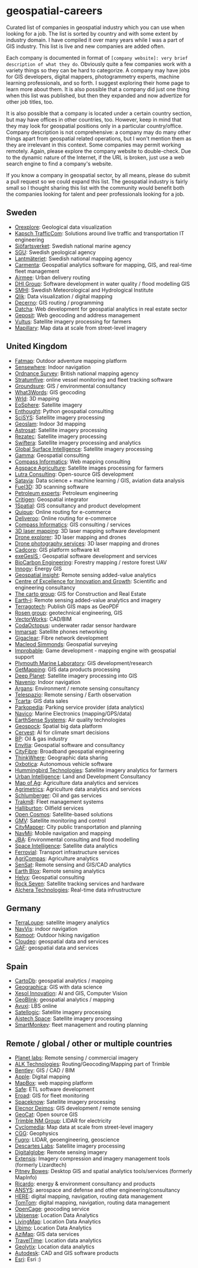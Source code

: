 # geospatial-careers

Curated list of companies in geospatial industry which you can use when looking for a job. The list is sorted by country and with some extent by industry domain. I have compiled it over many years while I was a part of GIS industry. This list is live and new companies are added often.

Each company is documented in format of `[company website]: very brief description of what they do`. Obviously quite a few companies work with a variety things so they can be hard to categorize. A company may have jobs for GIS developers, digital mappers, photogrammetry experts, machine learning professionals, and so forth. I suggest exploring their home page to learn more about them. It is also possible that a company did just one thing when this list was published, but then they expanded and now advertize for other job titles, too.

It is also possible that a company is located under a certain country section, but may have offices in other countries, too. However, keep in mind that they may look for geospatial positions only in a particular country/office. Company description is not comprehensive: a company may do many other things apart from geospatial related operations, but I won't mention them as they are irrelevant in this context. Some companies may permit working remotely. Again, please explore the company website to double-check. Due to the dynamic nature of the Internet, if the URL is broken, just use a web search engine to find a company's website.

If you know a company in geospatial sector, by all means, please do submit a pull request so we could expand this list. The geospatial industry is fairly small so I thought sharing this list with the community would benefit both the companies looking for talent and peer professionals looking for a job.

## Sweden

* [Orexplore](https://orexplore.com/): Geological data visualization
* [Kapsch TrafficCom](https://www.kapsch.net/se/ktc/career?conversion=GridBox6054Your%20chance): Solutions around live traffic and transportation IT engineering
* [Sjöfartsverket](http://www.sjofartsverket.se/): Swedish national marine agency
* [SGU](https://www.sgu.se): Swedish geological agency
* [Lantmäteriet](https://www.lantmateriet.se/): Swedish national mapping agency
* [Carmenta](https://www.carmenta.com): Geospatial analytics software for mapping, GIS, and real-time fleet management
* [Airmee](https://airmee.com/): Urban delivery routing
* [DHI Group](https://www.dhigroup.com/): Software development in water quality / flood modelling GIS
* [SMHI](https://www.smhi.se): Swedish Meteorological and Hydrological Institute
* [Qlik](https://www.qlik.com): Data visualization / digital mapping
* [Decerno](https://www.decerno.se): GIS routing / programming
* [Datcha](http://datscha.se/): Web development for geospatial analytics in real estate sector
* [Geposit](https://www.geposit.se/): Web geocoding and address management
* [Vultus](www.vultus.se): Satellite imagery processing for farmers
* [Mapillary](http://jobs.mapillary.com/): Map data at scale from street-level imagery

## United Kingdom

* [Fatmap](https://fatmap.com/): Outdoor adventure mapping platform
* [Sensewhere](http://www.sensewhere.com): Indoor navigation
* [Ordnance Survey](https://www.ordnancesurvey.co.uk): British national mapping agency
* [Stratumfive](http://www.stratumfive.com/otis-online-tracking-information-system/): online vessel monitoring and fleet tracking software
* [Groundsure](https://www.groundsure.com/): GIS / environmental consultancy 
* [What3Words](https://what3words.com): GIS geocoding
* [Wrld](https://www.wrld3d.com/): 3D mapping
* [EoSphere](http://www.eosphere.co.uk): Satellite imagery
* [Enthought](https://www.enthought.com/): Python geospatial consulting
* [SciSYS](http://www.scisys.co.uk/): Satellite imagery processing
* [Geoslam](https://geoslam.com): Indoor 3d mapping
* [Astrosat](https://astrosat.space): Satellite imagery processing
* [Rezatec](https://www.rezatec.com): Satellite imagery processing
* [Swiftera](https://www.swiftera.co/): Satellite imagery processing and analytics 
* [Global Surface Intelligence](https://www.surfaceintelligence.com): Satellite imagery processing
* [Gamma](https://www.gamma.ie): Geospatial consulting
* [Compass Informatics](http://www.compassinformatics.com/): Web mapping consulting
* [Agspace Agriculture](http://www.ag-space.com/): Satellite images processing for farmers
* [Lutra Consulting](https://www.lutraconsulting.co.uk/): Open-source GIS development
* [Satavia](https://www.satavia.com/): Data science + machine learning / GIS, aviation data analysis
* [Fuel3D](https://www.fuel3d.com): 3D scanning software
* [Petroleum experts](http://www.petex.com): Petroleum engineering 
* [Critigen](https://www.critigen.com): Geospatial integrator
* [1Spatial](https://1spatial.com): GIS consultancy and product development
* [Quipup](https://quiqup.com/): Online routing for e-commerce
* [Deliveroo](https://deliveroo.co.uk/): Online routing for e-commerce
* [Compass Informatics](https://www.compass.ie): GIS consulting / services
* [3D laser mapping](https://www.3dlasermapping.com): 3D laser mapping software development
* [Drone explorer](http://www.droneexplorer.co.uk): 3D laser mapping and drones
* [Drone photography services](https://dronephotographyservices.co.uk): 3D laser mapping and drones
* [Cadcorp](https://www.cadcorp.com): GIS platform software kit
* [exeGesIS ](https://www.esdm.co.uk/): Geospatial software development and services
* [BioCarbon Engineering](https://www.biocarbonengineering.com): Forestry mapping / restore forest UAV
* [Innogy](https://innogy.com): Energy GIS
* [Geospatial insight](https://www.geospatial-insight.com): Remote sensing added-value analytics
* [Centre of Excellence for Innovation and Growth](http://www.wrcplc.co.uk): Scientific and engineering consultancy
* [The carto group](https://www.thecartogroup.com): GIS for Construction and Real Estate
* [Earth-i](http://earthi.space): Remote sensing added-value analytics and imagery
* [Terragotech](http://www.terragotech.com): Publish GIS maps as GeoPDF
* [Rosen group](https://rosen-group.com):  geotechnical engineering, GIS
* [VectorWorks](https://www.vectorworks.net/): CAD/BIM
* [CodaOctopus](http://www.codaoctopus.com): underwater radar sensor hardware
* [Inmarsat](https://www.inmarsat.com): Satellite phones networking
* [Gigaclear](https://www.gigaclear.net): Fibre network development
* [Macleod Simmonds](https://www.macleodsimmonds.com/): Geospatial surveying 
* [Improbable](https://improbable.io): Game development - mapping engine with geospatial support
* [Plymouth Marine Laboratory](https://www.pml.ac.uk): GIS development/research
* [GetMapping](https://www.getmapping.com): GIS data products processing
* [Deep Planet](http://deepplanet.ai): Satellite imagery processing into GIS
* [Navenio](https://www.navenio.com/): Indoor navigation
* [Argans](https://argans.co.uk/): Environment / remote sensing consultancy
* [Telespazio](http://www.telespazio.com/): Remote sensing / Earth observation
* [Tcarta](https://www.tcarta.com/): GIS data sales
* [Parkopedia](https://en.parkopedia.com): Parking service provider (data analytics)
* [Navico](https://navico.com/): Marine Electronics (mapping/GPS/data)
* [EarthSense Systems](https://www.earthsense.co.uk/): Air quality technologies
* [Geospock](https://geospock.com/en/): Spatial big data platform
* [Cervest](https://cervest.earth/): AI for climate smart decisions
* [BP](https://www.bp.com): Oil & gas industry
* [Envitia](https://www.envitia.com/): Geospatial software and consultancy
* [CityFibre](https://www.cityfibre.com/): Broadband geospatial engineering
* [ThinkWhere](https://thinkwhere.com/): Geographic data sharing
* [Oxbotica](https://www.oxbotica.com/): Autonomous vehicle software
* [Hummingbird Technologies](https://hummingbirdtech.com/): Satellite imagery analytics for farmers
* [Urban Intelligence](https://w3.urbanintelligence.co.uk): Land and Development Consultancy
* [Map of Ag](https://mapof.ag/): Agriculture data analytics and services
* [Agrimetrics](https://agrimetrics.co.uk/): Agriculture data analytics and services
* [Schlumberger](https://www.slb.com/): Oil and gas services
* [Trakm8](https://www.trakm8.com/): Fleet management systems
* [Halliburton](https://www.halliburton.com): Oilfield services
* [Open Cosmos](https://open-cosmos.com): Satellite-based solutions
* [GMV](https://www.gmv.com/en/Sectors/space/): Satellite monitoring and control
* [CityMapper](https://citymapper.com/): City public transportation and planning
* [NavMii](https://www.navmii.com/): Mobile navigation and mapping
* [JBA](https://www.jbagroup.co.uk/): Environmental consulting and flood modelling
* [Space Intelligence](https://www.space-intelligence.com/): Satellite data analytics
* [Ferrovial](https://www.ferrovial.com/): Transport infrastructure services
* [AgriCompas](https://agricompas.com/): Agriculture analytics
* [SenSat](https://www.mapp.sensat.co.uk): Remote sensing and GIS/CAD analytics
* [Earth Blox](https://www.blox.earth): Remote sensing analytics
* [Helyx](https://www.helyx.co.uk): Geospatial consulting
* [Rock Seven](https://www.rock7.com/): Satellite tracking services and hardware
* [Alchera Technologies](https://www.alcheratechnologies.com/): Real-time data infrustructure

## Germany

* [TerraLoupe](https://www.terraloupe.com): satellite imagery analytics
* [NavVis](https://www.navvis.com/): indoor navigation
* [Komoot](https://www.komoot.com/): Outdoor hiking navigation
* [Cloudeo](https://www.cloudeo.group/): geospatial data and services
* [GAF](https://www.gaf.de): geospatial data and services

## Spain

* [CartoDb](https://carto.com): geospatial analytics / mapping
* [Geographica](https://geographica.gs): GIS with data science
* [Xesol Innovation](http://www.xesolinnovation.com/): AI and GIS, Computer Vision
* [GeoBlink](https://www.geoblink.com/): geospatial analytics / mapping
* [Avuxi](http://www.avuxi.com): LBS online
* [Satellogic](https://www.satellogic.com/): Satellite imagery processing
* [Aistech Space](http://aistechspace.com): Satellite imagery processing
* [SmartMonkey](https://smartmonkey.io/): fleet management and routing planning 

## Remote / global / other or multiple countries

* [Planet labs](https://www.planet.com): Remote sensing / commercial imagery
* [ALK Technologies](https://www.alk.com/): Routing/Geocoding/Mapping part of Trimble
* [Bentley](https://www.bentley.com/): GIS / CAD / BIM
* [Apple](https://www.apple.com/): Digital mapping
* [MapBox](https://www.mapbox.com/): web mapping platform
* [Safe](https://www.safe.com/): ETL software development
* [Eroad](http://eroad.com): GIS for fleet monitoring
* [Spaceknow](https://www.spaceknow.com/): Satellite imagery processing
* [Elecnor Deimos](http://www.elecnor-deimos.com): GIS development / remote sensing
* [GeoCat](https://www.geocat.net/): Open source GIS
* [Trimble NM Group](https://nmgroup.com): LIDAR for electricity
* [Cyclomedia](https://www.cyclomedia.com/): Map data at scale from street-level imagery
* [CGG](https://www.cgg.com): Geophysics
* [Fugro](https://www.fugro.com/): LIDAR, geoengineering, geoscience
* [Descartes Labs](https://descarteslabs.com): Satellite imagery processing
* [Digitalglobe](https://www.digitalglobe.com): Remote sensing imagery
* [Extensis](https://www.extensis.com): Imagery compression and imagery management tools (formerly Lizardtech)
* [Pitney Bowes](https://www.pitneybowes.com/): Desktop GIS and spatial analytics tools/services (formerly MapInfo)
* [Ricardo](https://ee.ricardo.com/): energy & environment consultancy and products
* [ANSYS](https://www.ansys.com): aerospace and defense and other engineering/consultancy
* [HERE](https://www.here.com/): digital mapping, navigation, routing data management
* [TomTom](https://www.tomtom.com/): digital mapping, navigation, routing data management
* [OpenCage](https://opencagedata.com/): geocoding service
* [Ubisense](https://ubisense.com/): Location Data Analytics
* [LivingMap](https://www.livingmap.com/): Location Data Analytics
* [Ubimo](https://www.ubimo.com/): Location Data Analytics
* [AziMap](https://www.azimap.com/): GIS data services
* [TravelTime](https://www.traveltimeplatform.com/): Location data analytics
* [Geolytix](https://geolytix.co.uk/): Location data analytics
* [Autodesk](https://www.autodesk.co.uk/): CAD and GIS software products
* [Esri](https://www.esri.com/en-us/home): Esri :)